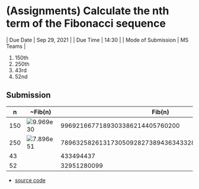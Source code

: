 # (Assignments) Calculate the nth term of the Fibonacci sequence

| Due Date           | Sep 29, 2021 |
| Due Time           | 14:30        |
| Mode of Submission | MS Teams     |

1. 150th
2. 250th
3. 43rd
4. 52nd

## Submission

| n   | ~Fib(n)                                                                             | Fib(n)                                               |
| --- | ---                                                                                 | ---                                                  |
| 150 | ![9.969e30](https://render.githubusercontent.com/render/math?math=9.969\times10^30) | 9969216677189303386214405760200                      |
| 250 | ![7.896e51](https://render.githubusercontent.com/render/math?math=7.896\times10^51) | 7896325826131730509282738943634332893686268675876375 |
| 43  |                                                                                     | 433494437                                            |
| 52  |                                                                                     | 32951280099                                          |

* [source code](requirements/2021-sep-29.py)

